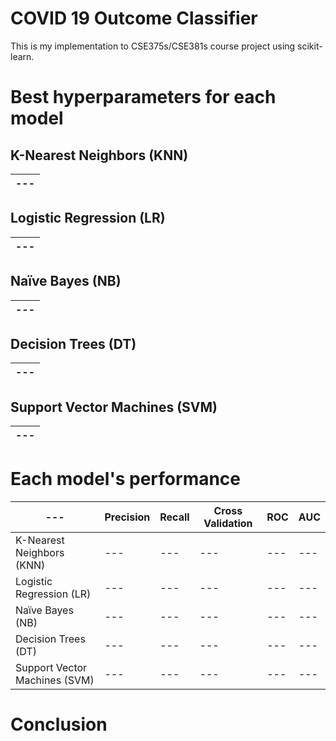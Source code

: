 # COVID 19 Outcome Classifier
This is my implementation to CSE375s/CSE381s course project using scikit-learn.

# Best hyperparameters for each model

## K-Nearest Neighbors (KNN)

| --- |
| --- |

## Logistic Regression (LR)

| --- |
| --- |

## Naïve Bayes (NB)

| --- |
| --- |

## Decision Trees (DT)

| --- |
| --- |

## Support Vector Machines (SVM)

| --- |
| --- |

# Each model's performance

| --- | Precision | Recall | Cross Validation | ROC | AUC |
| --- | --- | --- | --- | --- | --- |
| K-Nearest Neighbors (KNN) | --- | --- | --- | --- | --- |
| Logistic Regression (LR) | --- | --- | --- | --- | --- |
| Naïve Bayes (NB) | --- | --- | --- | --- | --- |
| Decision Trees (DT) | --- | --- | --- | --- | --- |
| Support Vector Machines (SVM) | --- | --- | --- | --- | --- |

# Conclusion
